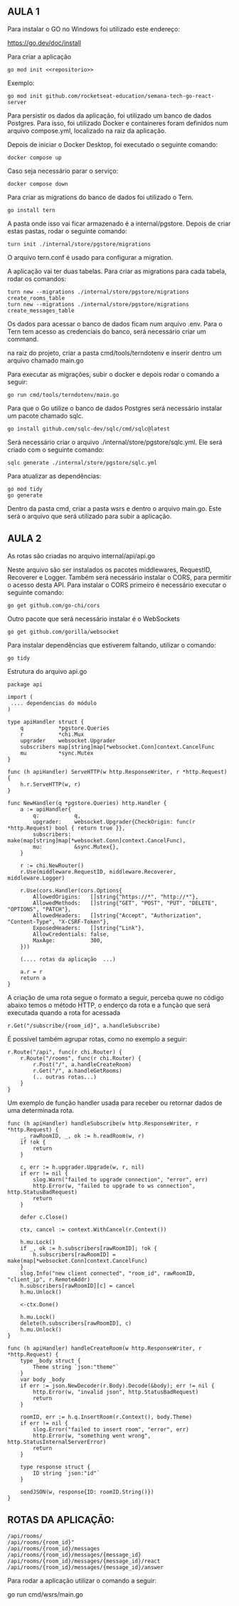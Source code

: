 ## AULA 1

Para instalar o GO no Windows foi utilizado este endereço:

https://go.dev/doc/install

Para criar a aplicação

```go mod init <<repositorio>>```

Exemplo:

```go mod init github.com/rocketseat-education/semana-tech-go-react-server```

Para persistir os dados da aplicação, foi utilizado um banco de dados Postgres. Para isso, foi utilizado Docker e containeres foram definidos num arquivo compose.yml, localizado na raiz da aplicação.

Depois de iniciar o Docker Desktop, foi executado o seguinte comando:

```docker compose up``` 

Caso seja necessário parar o serviço:

```docker compose down```


Para criar as migrations do banco de dados foi utilizado o Tern.

```go install tern```

A pasta onde isso vai ficar armazenado é a internal/pgstore. Depois de criar estas pastas, rodar o seguinte comando:

```turn init ./internal/store/pgstore/migrations```

O arquivo tern.conf é usado para configurar a migration.

A aplicação vai ter duas tabelas. Para criar as migrations para cada tabela, rodar os comandos:

```
turn new --migrations ./internal/store/pgstore/migrations create_rooms_table
turn new --migrations ./internal/store/pgstore/migrations create_messages_table
```

Os dados para acessar o banco de dados ficam num arquivo .env. Para o Tern tem acesso as credenciais do banco, será necessário criar um command.

na raiz do projeto,  criar a pasta cmd/tools/terndotenv e inserir dentro um arquivo chamado main.go

Para executar as migrações, subir o docker e depois rodar o comando a seguir:

```go run cmd/tools/terndotenv/main.go```

Para que o Go utilize o banco de dados Postgres será necessário instalar um pacote chamado sqlc.

```go install github.com/sqlc-dev/sqlc/cmd/sqlc@latest```

Será necessário criar o arquivo ./internal/store/pgstore/sqlc.yml. Ele será criado com o seguinte comando:

```sqlc generate ./internal/store/pgstore/sqlc.yml```

Para atualizar as dependências:

```
go mod tidy
go generate
```

Dentro da pasta cmd, criar a pasta wsrs e dentro o arquivo main.go. Este será o arquivo que será utilizado para subir a aplicação.

## AULA 2

As rotas são criadas no arquivo internal/api/api.go 

Neste arquivo são ser instalados os pacotes middlewares, RequestID, Recoverer e Logger. Também será necessário instalar o CORS, para permitir o acesso desta API. Para instalar o CORS primeiro é necessário executar o seguinte comando:

```go get github.com/go-chi/cors```

Outro pacote que será necessário instalar é o WebSockets

```go get github.com/gorilla/websocket```

Para instalar dependências que estiverem faltando, utilizar o comando:

```go tidy```

Estrutura do arquivo api.go

```
package api

import (
 .... dependencias do módulo
)

type apiHandler struct {
	q           *pgstore.Queries
	r           *chi.Mux
	upgrader    websocket.Upgrader
	subscribers map[string]map[*websocket.Conn]context.CancelFunc
	mu          *sync.Mutex
}

func (h apiHandler) ServeHTTP(w http.ResponseWriter, r *http.Request) {
	h.r.ServeHTTP(w, r)
}

func NewHandler(q *pgstore.Queries) http.Handler {
	a := apiHandler{
		q:           q,
		upgrader:    websocket.Upgrader{CheckOrigin: func(r *http.Request) bool { return true }},
		subscribers: make(map[string]map[*websocket.Conn]context.CancelFunc),
		mu:          &sync.Mutex{},
	}

	r := chi.NewRouter()
	r.Use(middleware.RequestID, middleware.Recoverer, middleware.Logger)

	r.Use(cors.Handler(cors.Options{
		AllowedOrigins:   []string{"https://*", "http://*"},
		AllowedMethods:   []string{"GET", "POST", "PUT", "DELETE", "OPTIONS", "PATCH"},
		AllowedHeaders:   []string{"Accept", "Authorization", "Content-Type", "X-CSRF-Token"},
		ExposedHeaders:   []string{"Link"},
		AllowCredentials: false,
		MaxAge:           300,
	}))
	
	(.... rotas da aplicação  ...)

	a.r = r
	return a
}
```

A criação de uma rota segue o formato a seguir, perceba quwe no código abaixo temos o método HTTP, o enderço da rota e a função que será executada quando a rota for acessada

```
r.Get("/subscribe/{room_id}", a.handleSubscribe)
```

É possível também agrupar rotas, como no exemplo a seguir:

```
r.Route("/api", func(r chi.Router) {
	r.Route("/rooms", func(r chi.Router) {
		r.Post("/", a.handleCreateRoom)
		r.Get("/", a.handleGetRooms)
		(.. outras rotas...)
	}
}		
```

Um exemplo de função handler usada para receber ou retornar dados de uma determinada rota.

```
func (h apiHandler) handleSubscribe(w http.ResponseWriter, r *http.Request) {
	_, rawRoomID, _, ok := h.readRoom(w, r)
	if !ok {
		return
	}

	c, err := h.upgrader.Upgrade(w, r, nil)
	if err != nil {
		slog.Warn("failed to upgrade connection", "error", err)
		http.Error(w, "failed to upgrade to ws connection", http.StatusBadRequest)
		return
	}

	defer c.Close()

	ctx, cancel := context.WithCancel(r.Context())

	h.mu.Lock()
	if _, ok := h.subscribers[rawRoomID]; !ok {
		h.subscribers[rawRoomID] = make(map[*websocket.Conn]context.CancelFunc)
	}
	slog.Info("new client connected", "room_id", rawRoomID, "client_ip", r.RemoteAddr)
	h.subscribers[rawRoomID][c] = cancel
	h.mu.Unlock()

	<-ctx.Done()

	h.mu.Lock()
	delete(h.subscribers[rawRoomID], c)
	h.mu.Unlock()
}

func (h apiHandler) handleCreateRoom(w http.ResponseWriter, r *http.Request) {
	type _body struct {
		Theme string `json:"theme"`
	}
	var body _body
	if err := json.NewDecoder(r.Body).Decode(&body); err != nil {
		http.Error(w, "invalid json", http.StatusBadRequest)
		return
	}

	roomID, err := h.q.InsertRoom(r.Context(), body.Theme)
	if err != nil {
		slog.Error("failed to insert room", "error", err)
		http.Error(w, "something went wrong", http.StatusInternalServerError)
		return
	}

	type response struct {
		ID string `json:"id"`
	}

	sendJSON(w, response{ID: roomID.String()})
}
```


## ROTAS DA APLICAÇÃO:

```
/api/rooms/
/api/rooms/{room_id}"
/api/rooms/{room_id}/messages
/api/rooms/{room_id}/messages/{message_id}
/api/rooms/{room_id}/messages/{message_id}/react
/api/rooms/{room_id}/messages/{message_id}/answer
```

Para rodar a aplicação utilizar o comando a seguir:

go run cmd/wsrs/main.go
